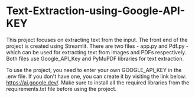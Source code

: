 # Text-Extraction-using-Google-API-KEY
This project focuses on extracting text from the input. The front end of the project is created using Streamlit. 
There are two files - app.py and Pdf.py - which can be used for extracting text from images and PDFs respectively. Both files use Google_API_Key and PyMuPDF libraries for text extraction.

To use the project, you need to enter your own GOOGLE_API_KEY in the .env file. If you don't have one, you can create it by visiting the link below: https://ai.google.dev/. Make sure to install all the required libraries from the requirements.txt file before using the project.
